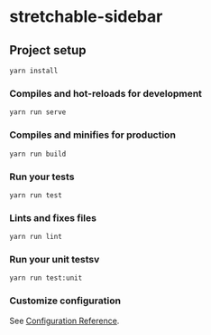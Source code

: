 # stretchable-sidebar

## Project setup
```
yarn install
```

### Compiles and hot-reloads for development
```
yarn run serve
```

### Compiles and minifies for production
```
yarn run build
```

### Run your tests
```
yarn run test
```

### Lints and fixes files
```
yarn run lint
```

### Run your unit testsv
```
yarn run test:unit
```

### Customize configuration
See [Configuration Reference](https://cli.vuejs.org/config/).
